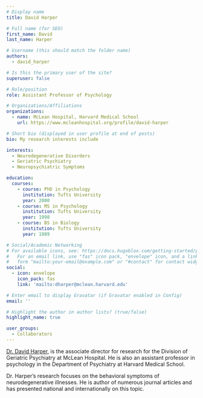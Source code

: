 ```yaml
---
# Display name
title: David Harper

# Full name (for SEO)
first_name: David
last_name: Harper

# Username (this should match the folder name)
authors:
  - david_harper

# Is this the primary user of the site?
superuser: false

# Role/position
role: Assistant Professor of Psychology

# Organizations/Affiliations
organizations:
  - name: McLean Hospital, Harvard Medical School
    url: https://www.mcleanhospital.org/profile/david-harper

# Short bio (displayed in user profile at end of posts)
bio: My research interests include

interests:
  - Neurodegenerative Disorders
  - Geriatric Psychiatry
  - Neuropsychiatric Symptoms

education:
  courses:
    - course: PhD in Psychology
      institution: Tufts University
      year: 2000
    - course: MS in Psychology
      institution: Tufts University
      year: 1998
    - course: BS in Biology
      institution: Tufts University
      year: 1989

# Social/Academic Networking
# For available icons, see: https://docs.hugoblox.com/getting-started/page-builder/#icons
#   For an email link, use "fas" icon pack, "envelope" icon, and a link in the
#   form "mailto:your-email@example.com" or "#contact" for contact widget.
social:
  - icon: envelope
    icon_pack: fas
    link: 'mailto:dharper@mclean.harvard.edu'

# Enter email to display Gravatar (if Gravatar enabled in Config)
email: ''

# Highlight the author in author lists? (true/false)
highlight_name: true

user_groups:
  - Collaborators
---
```


<a href="https://www.mcleanhospital.org/profile/david-harper" target="_blank">Dr. David Harper</a>, is the associate director for research for the Division of Geriatric Psychiatry at McLean Hospital. He is also an assistant professor in psychology in the Department of Psychiatry at Harvard Medical School.

Dr. Harper’s research focuses on the behavioral symptoms of neurodegenerative illnesses. He is author of numerous journal articles and has presented national and internationally on this topic.
